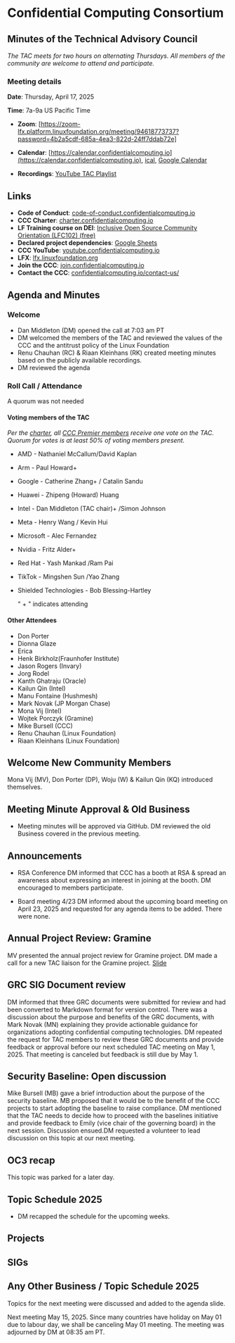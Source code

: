 # Confidential Computing Consortium

## Minutes of the Technical Advisory Council

*The TAC meets for two hours on alternating Thursdays. All members of the community are welcome to attend and participate.*

### Meeting details

**Date**: Thursday, April 17, 2025

**Time**: 7a-9a US Pacific Time

* **Zoom**: [https://zoom-lfx.platform.linuxfoundation.org/meeting/94618773737?password=4b2a5cdf-685a-4ea3-822d-24ff7ddab72e] 

* **Calendar**: [https://calendar.confidentialcomputing.io](https://calendar.confidentialcomputing.io),
[ical](https://calendar.google.com/calendar/ical/c\_c0pcihr7n2n1k3a38i32d9ag10%40group.calendar.google.com/public/basic.ics),
[Google Calendar](https://calendar.google.com/calendar/u/0/r?cid=c\_c0pcihr7n2n1k3a38i32d9ag10@group.calendar.google.com)

* **Recordings**: [YouTube TAC Playlist](https://www.youtube.com/playlist?list=PLmfkUJc39uMjaB_I1dYW72I44kr9QzG_B)

## Links

* **Code of Conduct**: [code-of-conduct.confidentialcomputing.io](https://code-of-conduct.confidentialcomputing.io)
* **CCC Charter**: [charter.confidentialcomputing.io](https://charter.confidentialcomputing.io)
* **LF Training course on DEI**: [Inclusive Open Source Community Orientation (LFC102) (free)](https://training.linuxfoundation.org/training/inclusive-open-source-community-orientation-lfc102/)
* **Declared project dependencies**: [Google Sheets](https://docs.google.com/spreadsheets/d/1UKnbbGWXYLjnPZsox3zmYo59nv3XSXjePfas5E2fER0/edit#gid=0)
* **CCC YouTube**: [youtube.confidentialcomputing.io](https://youtube.confidentialcomputing.io)
* **LFX**: [lfx.linuxfoundation.org](https://lfx.linuxfoundation.org)
* **Join the CCC**: [join.confidentialcomputing.io](https://join.confidentialcomputing.io)
* **Contact the CCC**: [confidentialcomputing.io/contact-us/](https://confidentialcomputing.io/contact-us/)

## Agenda and Minutes

### Welcome

* Dan Middleton (DM) opened the call at 7:03 am PT
* DM welcomed the members of the TAC and reviewed the values of the CCC and the antitrust policy of the Linux Foundation
* Renu Chauhan (RC) & Riaan Kleinhans (RK) created meeting minutes based on the publicly available recordings.
* DM reviewed the agenda


### Roll Call / Attendance

A quorum was not needed

#### Voting members of the TAC

*Per the [charter](https://charter.confidentialcomputing.io), all [CCC Premier members](https://confidentialcomputing.io/members/) receive one vote on the TAC. Quorum for votes is at least 50% of voting members present.*

* AMD - Nathaniel McCallum/David Kaplan
* Arm - Paul Howard+ 
* Google - Catherine Zhang+ / Catalin Sandu 
* Huawei - Zhipeng (Howard) Huang 
* Intel - Dan Middleton (TAC chair)+ /Simon Johnson
* Meta - Henry Wang / Kevin Hui
* Microsoft - Alec Fernandez   
* Nvidia - Fritz Alder+
* Red Hat -  Yash Mankad /Ram Pai 
* TikTok -  Mingshen Sun /Yao Zhang
* Shielded Technologies - Bob Blessing-Hartley 

   " + " indicates attending

#### Other Attendees

* Don Porter  
* Dionna Glaze
* Erica  
* Henk Birkholz(Fraunhofer Institute)
* Jason Rogers (Invary)
* Jorg Rodel
* Kanth Ghatraju (Oracle)
* Kailun Qin (Intel)
* Manu Fontaine (Hushmesh)
* Mark Novak (JP Morgan Chase)
* Mona Vij (Intel)
* Wojtek Porczyk (Gramine)
* Mike Bursell (CCC)
* Renu Chauhan (Linux Foundation)
* Riaan Kleinhans (Linux Foundation)

 

## Welcome New Community Members
Mona Vij (MV), Don Porter (DP), Woju (W) & Kailun Qin (KQ) introduced themselves.

## Meeting Minute Approval & Old Business
* Meeting minutes will be approved via GitHub. DM reviewed the old Business covered in the previous meeting. 

## Announcements
* RSA Conference 
DM informed that CCC has a booth at RSA & spread an awareness about expressing an interest in joining at the booth. DM encouraged to members participate.

* Board meeting 4/23
DM informed about the upcoming board meeting on April 23, 2025 and requested for any agenda items to be added. There were none.

## Annual Project Review: Gramine 
MV presented the annual project review for Gramine project. DM made a call for a new TAC liaison for the Gramine project.
[Slide](./CCC-Gramine-Annual-Update.pptx)

## GRC SIG Document review  
DM informed that three GRC documents were submitted for review and had been converted to Markdown format for version control. There was a discussion about the purpose and benefits of the GRC documents, with Mark Novak (MN) explaining they provide actionable guidance for organizations adopting confidential computing technologies. DM repeated the request for TAC members to review these GRC documents and provide feedback or approval before our next scheduled TAC meeting on May 1, 2025. That meeting is canceled but feedback is still due by May 1.

## Security Baseline: Open discussion  
Mike Bursell (MB) gave a brief introduction about the purpose of the security baseline. MB proposed that it would be to the benefit of the CCC projects to start adopting the baseline to raise compliance. DM mentioned that the TAC needs to decide how to proceed with the baselines initiative and provide feedback to Emily (vice chair of the governing board) in the next session.
Discussion ensued.DM requested a volunteer to lead discussion on this topic at our next meeting.

## OC3 recap 
This topic was parked for a later day.

## Topic Schedule 2025  
* DM recapped the schedule for the upcoming weeks.

## Projects

## SIGs

## Any Other Business / Topic Schedule 2025

Topics for the next meeting were discussed and added to the agenda slide.

Next meeting May 15, 2025. Since many countries have holiday on May 01 due to labour day, we shall be canceling May 01 meeting.
The meeting was adjourned by DM at 08:35 am PT.

